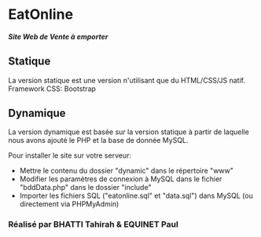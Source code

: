 # EatOnline
##### _Site Web de Vente à emporter_
## Statique
La version statique est une version n'utilisant que du HTML/CSS/JS natif.
Framework CSS: Bootstrap

## Dynamique
La version dynamique est basée sur la version statique à partir de laquelle nous avons ajouté le PHP et la base de donnée MySQL.

Pour installer le site sur votre serveur:
- Mettre le contenu du dossier "dynamic" dans le répertoire "www"
- Modifier les paramètres de connexion à MySQL dans le fichier "bddData.php" dans le dossier "include"
- Importer les fichiers SQL ("eatonline.sql" et "data.sql") dans MySQL (ou directement via PHPMyAdmin)


### Réalisé par BHATTI Tahirah & EQUINET Paul
